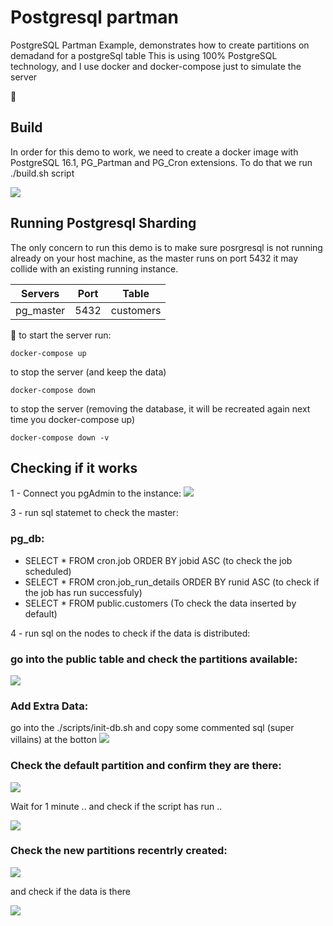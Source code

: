 # Postgresql partman
PostgreSQL Partman Example, demonstrates how to create partitions on demadand for a postgreSql table
This is using 100% PostgreSQL technology, and I use docker and docker-compose just to simulate the server


:dancers: 

## Build
In order for this demo to work, we need to create a docker image with PostgreSQL 16.1, PG_Partman and PG_Cron extensions.
To do that we run ./build.sh script

<img src="readme-imgs/build.png"/>


## Running Postgresql Sharding
The only concern to run this demo is to make sure posrgresql is not running already on your host machine, as the master runs on port 5432 it may collide with an existing running instance.

| Servers     | Port  | Table          |
| ------------| ------|----------------|
| pg_master   | 5432  | customers      |


:woman_dancing:
to start the server run:
```
docker-compose up
```
to stop the server (and keep the data)
```
docker-compose down
```
to stop the server (removing the database, it will be recreated again next time you docker-compose up)
```
docker-compose down -v
```

## Checking if it works
1 - Connect you pgAdmin to the instance:
<img src="readme-imgs/connection.png"/>

3 - run sql statemet to check the master:
### pg_db:
- SELECT * FROM cron.job ORDER BY jobid ASC (to check the job scheduled)
- SELECT * FROM cron.job_run_details ORDER BY runid ASC (to check if the job has run successfuly)
- SELECT * FROM public.customers (To check the data inserted by default)



4 - run sql on the nodes to check if the data is distributed:
### go into the public table and check the partitions available:
<img src="readme-imgs/partitions.png"/>

### Add Extra Data:
go into the ./scripts/init-db.sh and copy some commented sql (super villains) at the botton
<img src="readme-imgs/add-extra-data.png"/>

### Check the default partition and confirm they are there:
<img src="readme-imgs/default-table-full.png"/>

Wait for 1 minute .. and check if the script has run ..

<img src="readme-imgs/scripit-has-run.png"/>

### Check the new partitions recentrly created:
<img src="readme-imgs/confirm-partitions.png"/>

and check if the data is there

<img src="readme-imgs/confirm-data.png"/>

